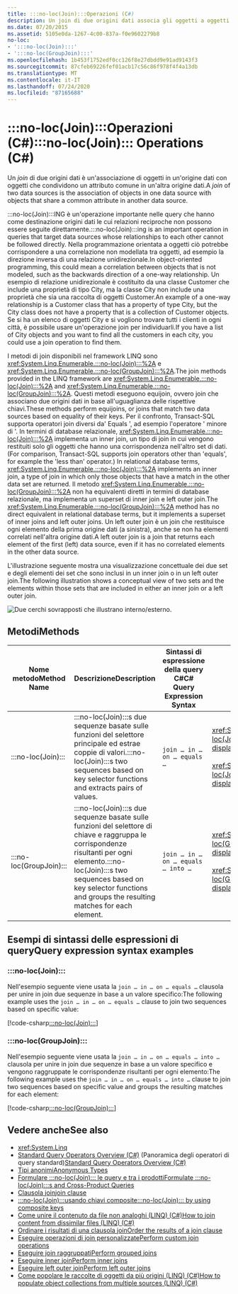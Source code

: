```yaml
---
title: :::no-loc(Join):::Operazioni (C#)
description: Un join di due origini dati associa gli oggetti a oggetti che condividono un attributo tra le origini dati. Informazioni sui metodi di join nel framework LINQ in C#.
ms.date: 07/20/2015
ms.assetid: 5105e0da-1267-4c00-837a-f0e9602279b8
no-loc:
- ':::no-loc(Join):::'
- ':::no-loc(GroupJoin):::'
ms.openlocfilehash: 1b453f1752edf0cc126f8e27dbdd9e91ad9143f3
ms.sourcegitcommit: 87cfeb69226fef01acb17c56c86f978f4f4a13db
ms.translationtype: MT
ms.contentlocale: it-IT
ms.lasthandoff: 07/24/2020
ms.locfileid: "87165688"
---
```

# <a name="no-locjoin-operations-c"></a><span data-ttu-id="7b5d0-104">:::no-loc(Join):::Operazioni (C#)</span><span class="sxs-lookup"><span data-stu-id="7b5d0-104">:::no-loc(Join)::: Operations (C#)</span></span>

<span data-ttu-id="7b5d0-105">Un *join* di due origini dati è un'associazione di oggetti in un'origine dati con oggetti che condividono un attributo comune in un'altra origine dati.</span><span class="sxs-lookup"><span data-stu-id="7b5d0-105">A *join* of two data sources is the association of objects in one data source with objects that share a common attribute in another data source.</span></span>  
  
 <span data-ttu-id="7b5d0-106">:::no-loc(Join):::ING è un'operazione importante nelle query che hanno come destinazione origini dati le cui relazioni reciproche non possono essere seguite direttamente.</span><span class="sxs-lookup"><span data-stu-id="7b5d0-106">:::no-loc(Join):::ing is an important operation in queries that target data sources whose relationships to each other cannot be followed directly.</span></span> <span data-ttu-id="7b5d0-107">Nella programmazione orientata a oggetti ciò potrebbe corrispondere a una correlazione non modellata tra oggetti, ad esempio la direzione inversa di una relazione unidirezionale.</span><span class="sxs-lookup"><span data-stu-id="7b5d0-107">In object-oriented programming, this could mean a correlation between objects that is not modeled, such as the backwards direction of a one-way relationship.</span></span> <span data-ttu-id="7b5d0-108">Un esempio di relazione unidirezionale è costituito da una classe Customer che include una proprietà di tipo City, ma la classe City non include una proprietà che sia una raccolta di oggetti Customer.</span><span class="sxs-lookup"><span data-stu-id="7b5d0-108">An example of a one-way relationship is a Customer class that has a property of type City, but the City class does not have a property that is a collection of Customer objects.</span></span> <span data-ttu-id="7b5d0-109">Se si ha un elenco di oggetti City e si vogliono trovare tutti i clienti in ogni città, è possibile usare un'operazione join per individuarli.</span><span class="sxs-lookup"><span data-stu-id="7b5d0-109">If you have a list of City objects and you want to find all the customers in each city, you could use a join operation to find them.</span></span>  
  
 <span data-ttu-id="7b5d0-110">I metodi di join disponibili nel framework LINQ sono <xref:System.Linq.Enumerable.:::no-loc(Join):::%2A> e <xref:System.Linq.Enumerable.:::no-loc(GroupJoin):::%2A>.</span><span class="sxs-lookup"><span data-stu-id="7b5d0-110">The join methods provided in the LINQ framework are <xref:System.Linq.Enumerable.:::no-loc(Join):::%2A> and <xref:System.Linq.Enumerable.:::no-loc(GroupJoin):::%2A>.</span></span> <span data-ttu-id="7b5d0-111">Questi metodi eseguono equijoin, ovvero join che associano due origini dati in base all'uguaglianza delle rispettive chiavi.</span><span class="sxs-lookup"><span data-stu-id="7b5d0-111">These methods perform equijoins, or joins that match two data sources based on equality of their keys.</span></span> <span data-ttu-id="7b5d0-112">Per il confronto, Transact-SQL supporta operatori join diversi da' Equals ', ad esempio l'operatore ' minore di '. In termini di database relazionale, <xref:System.Linq.Enumerable.:::no-loc(Join):::%2A> implementa un inner join, un tipo di join in cui vengono restituiti solo gli oggetti che hanno una corrispondenza nell'altro set di dati.</span><span class="sxs-lookup"><span data-stu-id="7b5d0-112">(For comparison, Transact-SQL supports join operators other than 'equals', for example the 'less than' operator.) In relational database terms, <xref:System.Linq.Enumerable.:::no-loc(Join):::%2A> implements an inner join, a type of join in which only those objects that have a match in the other data set are returned.</span></span> <span data-ttu-id="7b5d0-113">Il metodo <xref:System.Linq.Enumerable.:::no-loc(GroupJoin):::%2A> non ha equivalenti diretti in termini di database relazionale, ma implementa un superset di inner join e left outer join.</span><span class="sxs-lookup"><span data-stu-id="7b5d0-113">The <xref:System.Linq.Enumerable.:::no-loc(GroupJoin):::%2A> method has no direct equivalent in relational database terms, but it implements a superset of inner joins and left outer joins.</span></span> <span data-ttu-id="7b5d0-114">Un left outer join è un join che restituisce ogni elemento della prima origine dati (a sinistra), anche se non ha elementi correlati nell'altra origine dati.</span><span class="sxs-lookup"><span data-stu-id="7b5d0-114">A left outer join is a join that returns each element of the first (left) data source, even if it has no correlated elements in the other data source.</span></span>  
  
 <span data-ttu-id="7b5d0-115">L'illustrazione seguente mostra una visualizzazione concettuale dei due set e degli elementi dei set che sono inclusi in un inner join o in un left outer join.</span><span class="sxs-lookup"><span data-stu-id="7b5d0-115">The following illustration shows a conceptual view of two sets and the elements within those sets that are included in either an inner join or a left outer join.</span></span>  
  
 ![Due cerchi sovrapposti che illustrano interno&#47;esterno.](./media/join-operations/join-method-overlapping-circles.png)  
  
## <a name="methods"></a><span data-ttu-id="7b5d0-117">Metodi</span><span class="sxs-lookup"><span data-stu-id="7b5d0-117">Methods</span></span>  
  
|<span data-ttu-id="7b5d0-118">Nome metodo</span><span class="sxs-lookup"><span data-stu-id="7b5d0-118">Method Name</span></span>|<span data-ttu-id="7b5d0-119">Descrizione</span><span class="sxs-lookup"><span data-stu-id="7b5d0-119">Description</span></span>|<span data-ttu-id="7b5d0-120">Sintassi di espressione della query C#</span><span class="sxs-lookup"><span data-stu-id="7b5d0-120">C# Query Expression Syntax</span></span>|<span data-ttu-id="7b5d0-121">Altre informazioni</span><span class="sxs-lookup"><span data-stu-id="7b5d0-121">More Information</span></span>|  
|-----------------|-----------------|---------------------------------|----------------------|  
|:::no-loc(Join):::|<span data-ttu-id="7b5d0-122">:::no-loc(Join):::s due sequenze basate sulle funzioni del selettore principale ed estrae coppie di valori.</span><span class="sxs-lookup"><span data-stu-id="7b5d0-122">:::no-loc(Join):::s two sequences based on key selector functions and extracts pairs of values.</span></span>|`join … in … on … equals …`|<xref:System.Linq.Enumerable.:::no-loc(Join):::%2A?displayProperty=nameWithType><br /><br /> <xref:System.Linq.Queryable.:::no-loc(Join):::%2A?displayProperty=nameWithType>|  
|:::no-loc(GroupJoin):::|<span data-ttu-id="7b5d0-123">:::no-loc(Join):::s due sequenze basate sulle funzioni del selettore di chiave e raggruppa le corrispondenze risultanti per ogni elemento.</span><span class="sxs-lookup"><span data-stu-id="7b5d0-123">:::no-loc(Join):::s two sequences based on key selector functions and groups the resulting matches for each element.</span></span>|`join … in … on … equals … into …`|<xref:System.Linq.Enumerable.:::no-loc(GroupJoin):::%2A?displayProperty=nameWithType><br /><br /> <xref:System.Linq.Queryable.:::no-loc(GroupJoin):::%2A?displayProperty=nameWithType>|  
  
## <a name="query-expression-syntax-examples"></a><span data-ttu-id="7b5d0-124">Esempi di sintassi delle espressioni di query</span><span class="sxs-lookup"><span data-stu-id="7b5d0-124">Query expression syntax examples</span></span>
  
### :::no-loc(Join):::  
  
<span data-ttu-id="7b5d0-125">Nell'esempio seguente viene usata la `join … in … on … equals …` clausola per unire in join due sequenze in base a un valore specifico:</span><span class="sxs-lookup"><span data-stu-id="7b5d0-125">The following example uses the `join … in … on … equals …` clause to join two sequences based on specific value:</span></span>
  
[!code-csharp[:::no-loc(Join):::](~/samples/snippets/csharp/VS_Snippets_VBCSharp/csLINQ:::no-loc(Join):::Operation/CS/:::no-loc(Join):::Operation.cs#:::no-loc(Join):::)]  

### :::no-loc(GroupJoin):::  

<span data-ttu-id="7b5d0-126">Nell'esempio seguente viene usata la `join … in … on … equals … into …` clausola per unire in join due sequenze in base a un valore specifico e vengono raggruppate le corrispondenze risultanti per ogni elemento:</span><span class="sxs-lookup"><span data-stu-id="7b5d0-126">The following example uses the `join … in … on … equals … into …` clause to join two sequences based on specific value and groups the resulting matches for each element:</span></span>
  
[!code-csharp[:::no-loc(GroupJoin):::](~/samples/snippets/csharp/VS_Snippets_VBCSharp/csLINQ:::no-loc(Join):::Operation/CS/:::no-loc(Join):::Operation.cs#:::no-loc(GroupJoin):::)]  
  
## <a name="see-also"></a><span data-ttu-id="7b5d0-127">Vedere anche</span><span class="sxs-lookup"><span data-stu-id="7b5d0-127">See also</span></span>

- <xref:System.Linq>
- <span data-ttu-id="7b5d0-128">[Standard Query Operators Overview (C#)](./standard-query-operators-overview.md) (Panoramica degli operatori di query standard)</span><span class="sxs-lookup"><span data-stu-id="7b5d0-128">[Standard Query Operators Overview (C#)](./standard-query-operators-overview.md)</span></span>
- [<span data-ttu-id="7b5d0-129">Tipi anonimi</span><span class="sxs-lookup"><span data-stu-id="7b5d0-129">Anonymous Types</span></span>](../../classes-and-structs/anonymous-types.md)
- [<span data-ttu-id="7b5d0-130">Formulare :::no-loc(Join)::: le query e tra i prodotti</span><span class="sxs-lookup"><span data-stu-id="7b5d0-130">Formulate :::no-loc(Join):::s and Cross-Product Queries</span></span>](../../../../framework/data/adonet/sql/linq/formulate-joins-and-cross-product-queries.md)
- [<span data-ttu-id="7b5d0-131">Clausola join</span><span class="sxs-lookup"><span data-stu-id="7b5d0-131">join clause</span></span>](../../../language-reference/keywords/join-clause.md)
- [<span data-ttu-id="7b5d0-132">:::no-loc(Join):::usando chiavi composite</span><span class="sxs-lookup"><span data-stu-id="7b5d0-132">:::no-loc(Join)::: by using composite keys</span></span>](../../../linq/join-by-using-composite-keys.md)
- [<span data-ttu-id="7b5d0-133">Come unire il contenuto da file non analoghi (LINQ) (C#)</span><span class="sxs-lookup"><span data-stu-id="7b5d0-133">How to join content from dissimilar files (LINQ) (C#)</span></span>](./how-to-join-content-from-dissimilar-files-linq.md)
- [<span data-ttu-id="7b5d0-134">Ordinare i risultati di una clausola join</span><span class="sxs-lookup"><span data-stu-id="7b5d0-134">Order the results of a join clause</span></span>](../../../linq/order-the-results-of-a-join-clause.md)
- [<span data-ttu-id="7b5d0-135">Eseguire operazioni di join personalizzate</span><span class="sxs-lookup"><span data-stu-id="7b5d0-135">Perform custom join operations</span></span>](../../../linq/perform-custom-join-operations.md)
- [<span data-ttu-id="7b5d0-136">Eseguire join raggruppati</span><span class="sxs-lookup"><span data-stu-id="7b5d0-136">Perform grouped joins</span></span>](../../../linq/perform-grouped-joins.md)
- [<span data-ttu-id="7b5d0-137">Eseguire inner join</span><span class="sxs-lookup"><span data-stu-id="7b5d0-137">Perform inner joins</span></span>](../../../linq/perform-inner-joins.md)
- [<span data-ttu-id="7b5d0-138">Eseguire left outer join</span><span class="sxs-lookup"><span data-stu-id="7b5d0-138">Perform left outer joins</span></span>](../../../linq/perform-left-outer-joins.md)
- [<span data-ttu-id="7b5d0-139">Come popolare le raccolte di oggetti da più origini (LINQ) (C#)</span><span class="sxs-lookup"><span data-stu-id="7b5d0-139">How to populate object collections from multiple sources (LINQ) (C#)</span></span>](./how-to-populate-object-collections-from-multiple-sources-linq.md)
